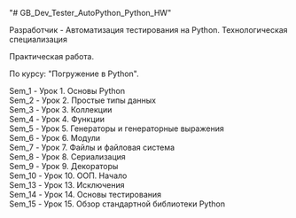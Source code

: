 "# GB_Dev_Tester_AutoPython_Python_HW" 

Разработчик - Автоматизация тестирования на Python. Технологическая специализация

Практическая работа.

По курсу: "Погружение в Python".

Sem_1 - Урок 1. Основы Python  
Sem_2 - Урок 2. Простые типы данных  
Sem_3 - Урок 3. Коллекции  
Sem_4 - Урок 4. Функции  
Sem_5 - Урок 5. Генераторы и генераторные выражения  
Sem_6 - Урок 6. Модули  
Sem_7 - Урок 7. Файлы и файловая система  
Sem_8 - Урок 8. Сериализация  
Sem_9 - Урок 9. Декораторы  
Sem_10 - Урок 10. ООП. Начало  
Sem_13 - Урок 13. Исключения  
Sem_14 - Урок 14. Основы тестирования  
Sem_15 - Урок 15. Обзор стандартной библиотеки Python